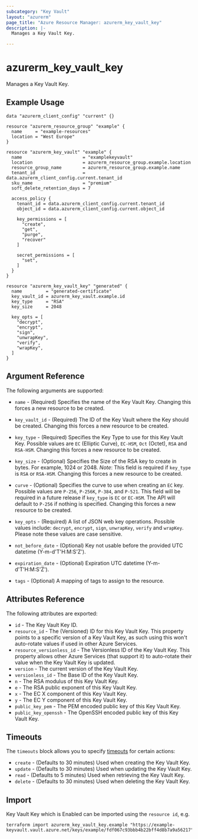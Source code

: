 ```yaml
---
subcategory: "Key Vault"
layout: "azurerm"
page_title: "Azure Resource Manager: azurerm_key_vault_key"
description: |-
  Manages a Key Vault Key.

---
```


# azurerm_key_vault_key

Manages a Key Vault Key.

## Example Usage

```hcl
data "azurerm_client_config" "current" {}

resource "azurerm_resource_group" "example" {
  name     = "example-resources"
  location = "West Europe"
}

resource "azurerm_key_vault" "example" {
  name                       = "examplekeyvault"
  location                   = azurerm_resource_group.example.location
  resource_group_name        = azurerm_resource_group.example.name
  tenant_id                  = data.azurerm_client_config.current.tenant_id
  sku_name                   = "premium"
  soft_delete_retention_days = 7

  access_policy {
    tenant_id = data.azurerm_client_config.current.tenant_id
    object_id = data.azurerm_client_config.current.object_id

    key_permissions = [
      "create",
      "get",
      "purge",
      "recover"
    ]

    secret_permissions = [
      "set",
    ]
  }
}

resource "azurerm_key_vault_key" "generated" {
  name         = "generated-certificate"
  key_vault_id = azurerm_key_vault.example.id
  key_type     = "RSA"
  key_size     = 2048

  key_opts = [
    "decrypt",
    "encrypt",
    "sign",
    "unwrapKey",
    "verify",
    "wrapKey",
  ]
}
```

## Argument Reference

The following arguments are supported:

* `name` - (Required) Specifies the name of the Key Vault Key. Changing this forces a new resource to be created.

* `key_vault_id` - (Required) The ID of the Key Vault where the Key should be created. Changing this forces a new resource to be created.

* `key_type` - (Required) Specifies the Key Type to use for this Key Vault Key. Possible values are `EC` (Elliptic Curve), `EC-HSM`, `Oct` (Octet), `RSA` and `RSA-HSM`. Changing this forces a new resource to be created.

* `key_size` - (Optional) Specifies the Size of the RSA key to create in bytes. For example, 1024 or 2048. *Note*: This field is required if `key_type` is `RSA` or `RSA-HSM`. Changing this forces a new resource to be created.

* `curve` - (Optional) Specifies the curve to use when creating an `EC` key. Possible values are `P-256`, `P-256K`, `P-384`, and `P-521`. This field will be required in a future release if `key_type` is `EC` or `EC-HSM`. The API will default to `P-256` if nothing is specified. Changing this forces a new resource to be created.

* `key_opts` - (Required) A list of JSON web key operations. Possible values include: `decrypt`, `encrypt`, `sign`, `unwrapKey`, `verify` and `wrapKey`. Please note these values are case sensitive.

* `not_before_date` - (Optional) Key not usable before the provided UTC datetime (Y-m-d'T'H:M:S'Z').

* `expiration_date` - (Optional) Expiration UTC datetime (Y-m-d'T'H:M:S'Z').

* `tags` - (Optional) A mapping of tags to assign to the resource.

## Attributes Reference

The following attributes are exported:

* `id` - The Key Vault Key ID.
* `resource_id` - The (Versioned) ID for this Key Vault Key. This property points to a specific version of a Key Vault Key, as such using this won't auto-rotate values if used in other Azure Services.
* `resource_versionless_id` - The Versionless ID of the Key Vault Key. This property allows other Azure Services (that support it) to auto-rotate their value when the Key Vault Key is updated.
* `version` - The current version of the Key Vault Key.
* `versionless_id` - The Base ID of the Key Vault Key.
* `n` - The RSA modulus of this Key Vault Key.
* `e` - The RSA public exponent of this Key Vault Key.
* `x` - The EC X component of this Key Vault Key.
* `y` - The EC Y component of this Key Vault Key.
* `public_key_pem` - The PEM encoded public key of this Key Vault Key.
* `public_key_openssh` - The OpenSSH encoded public key of this Key Vault Key.

## Timeouts



The `timeouts` block allows you to specify [timeouts](https://www.terraform.io/docs/configuration/resources.html#timeouts) for certain actions:

* `create` - (Defaults to 30 minutes) Used when creating the Key Vault Key.
* `update` - (Defaults to 30 minutes) Used when updating the Key Vault Key.
* `read` - (Defaults to 5 minutes) Used when retrieving the Key Vault Key.
* `delete` - (Defaults to 30 minutes) Used when deleting the Key Vault Key.

## Import

Key Vault Key which is Enabled can be imported using the `resource id`, e.g.

```shell
terraform import azurerm_key_vault_key.example "https://example-keyvault.vault.azure.net/keys/example/fdf067c93bbb4b22bff4d8b7a9a56217"
```
